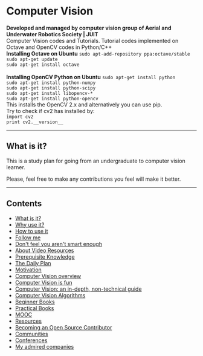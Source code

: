 # Computer Vision 
**Developed and managed by computer vision group of Aerial and Underwater Robotics Society | JUIT**<br>
Computer Vision codes and Tutorials. Tutorial codes implemented on Octave and OpenCV codes in Python/C++
<br>
  **Installing Octave on Ubuntu**
         `sudo apt-add-repository ppa:octave/stable`<br>
         `sudo apt-get update`<br>
         `sudo apt-get install octave`<br>
<br>
 **Installing OpenCV Python on Ubuntu**
         `sudo apt-get install python`<br>
         `sudo apt-get install python-numpy`<br> 
         `sudo apt-get install python-scipy`<br>
         `sudo apt-get install libopencv-*`<br>
         `sudo apt-get install python-opencv`<br>
This installs the OpenCV 2.x and alternatively you can use pip.<br>
Try to check if cv2 has installed by:<br>
          `import cv2`<br>
          `print cv2.__version__`<br>

---

## What is it?

This is a study plan for going from an undergraduate to computer vision learner.<br>

Please, feel free to make any contributions you feel will make it better.

---


## Contents

- [What is it?](#what-is-it)
- [Why use it?](#why-use-it)
- [How to use it](#how-to-use-it)
- [Follow me](#follow-me)
- [Don't feel you aren't smart enough](#dont-feel-you-arent-smart-enough)
- [About Video Resources](#about-video-resources)
- [Prerequisite Knowledge](#prerequisite-knowledge)
- [The Daily Plan](#the-daily-plan)
- [Motivation](#motivation)
- [Computer Vision overview](#computer-vision-overview)
- [Computer Vision is fun](#computer-vision-is-fun)
- [Computer Vision: an in-depth, non-technical guide](#computer-vision-an-in-depth-non-technical-guide)
- [Computer Vision Algorithms](#computer-vision-algorithms)
- [Beginner Books](#beginner-books)
- [Practical Books](#practical-books)
- [MOOC](#mooc)
- [Resources](#resources)
- [Becoming an Open Source Contributor](#becoming-an-open-source-contributor)
- [Communities](#communities)
- [Conferences](#conferences)
- [My admired companies](#my-admired-companies)

